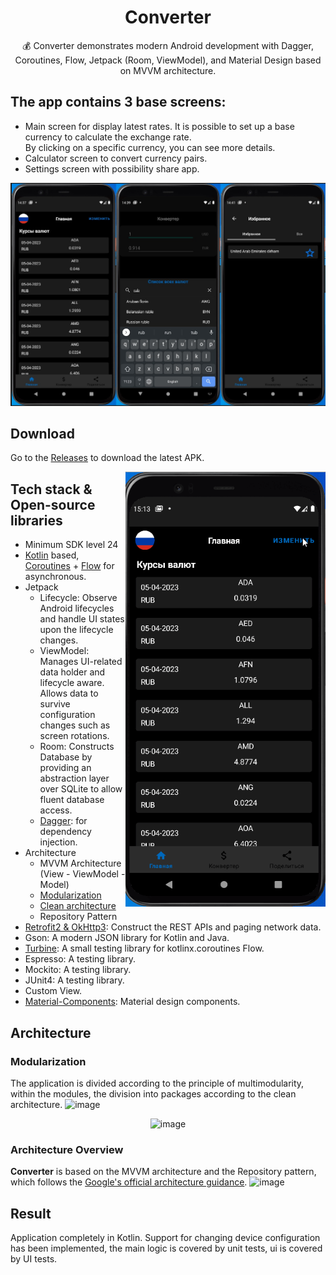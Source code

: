<h1 align="center">Converter</h1>


<p align="center">  
💰 Converter demonstrates modern Android development with Dagger, Coroutines, Flow, Jetpack (Room, ViewModel), and Material Design based on MVVM architecture.                                                     

## The app contains 3 base screens:   

- Main screen for display latest rates. It is possible to set up a base currency to calculate the exchange rate.  
By clicking on a specific currency, you can see more details.                                                
- Calculator screen to convert currency pairs.                                                     
- Settings screen with possibility share app.                                                    
</p>
<img src="/preview/screenshot.png"/>

## Download
Go to the [Releases]() to download the latest APK.

<img src="/preview/preview.gif" align="right" width="320"/>


## Tech stack & Open-source libraries
- Minimum SDK level 24
- [Kotlin](https://kotlinlang.org/) based, [Coroutines](https://github.com/Kotlin/kotlinx.coroutines) + [Flow](https://kotlin.github.io/kotlinx.coroutines/kotlinx-coroutines-core/kotlinx.coroutines.flow/) for asynchronous.
- Jetpack
  - Lifecycle: Observe Android lifecycles and handle UI states upon the lifecycle changes.
  - ViewModel: Manages UI-related data holder and lifecycle aware. Allows data to survive configuration changes such as screen rotations.
  - Room: Constructs Database by providing an abstraction layer over SQLite to allow fluent database access.
  - [Dagger](https://developer.android.com/training/dependency-injection/dagger-basics): for dependency injection.
- Architecture
  - MVVM Architecture (View - ViewModel - Model)
  - [Modularization](https://developer.android.com/topic/modularization)
  - [Clean architecture](https://github.com/android10/Android-CleanArchitecture)
  - Repository Pattern
- [Retrofit2 & OkHttp3](https://github.com/square/retrofit): Construct the REST APIs and paging network data.
-  Gson: A modern JSON library for Kotlin and Java.
- [Turbine](https://github.com/cashapp/turbine): A small testing library for kotlinx.coroutines Flow.
- Espresso: A testing library.
- Mockito: A testing library.
- JUnit4: A testing library.
- Custom View.
- [Material-Components](https://github.com/material-components/material-components-android): Material design components.

## Architecture


### Modularization

The application is divided according to the principle of multimodularity, within the modules, the division into packages according to the clean architecture.
![image](https://user-images.githubusercontent.com/106435152/230303989-b5872f78-32b7-4846-b339-500d28e5f74d.png)

<div align="center">
  <img src="https://user-images.githubusercontent.com/106435152/230418354-21643b7b-ff10-45b0-88f6-cb467ccecb24.png" alt="image">
</div>


### Architecture Overview

**Converter** is based on the MVVM architecture and the Repository pattern, which follows the [Google's official architecture guidance](https://developer.android.com/topic/architecture).
![image](https://user-images.githubusercontent.com/106435152/230314584-e727242a-5368-4a93-923e-351358bd1438.png)

## Result
Application completely in Kotlin. Support for changing device configuration has been implemented, the main logic is covered by unit tests, ui is covered by UI tests.
